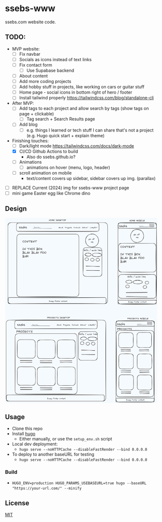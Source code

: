 # ssebs-www

ssebs.com website code. 

## TODO:
- MVP website:
  - [ ] Fix navbar
  - [ ] Socials as icons instead of text links
  - [ ] Fix contact form
    - [ ] Use Supabase backend
  - [ ] About content
  - [ ] Add more coding projects
  - [ ] Add hobby stuff in projects, like working on cars or guitar stuff
  - [ ] Home page - social icons in bottom right of hero / footer
  - [ ] Install tailwind properly https://tailwindcss.com/blog/standalone-cli
- After MVP:
  - [ ] Add tags to each project and allow search by tags (show tags on page + clickable)
    - [ ] Tag search + Search Results page
  - [ ] Add blog
    - [ ] e.g. things I learned or tech stuff I can share that's not a project (e.g. Hugo quick start + explain theme)
- Finishing touches:
  - [ ] Dark/light mode https://tailwindcss.com/docs/dark-mode
  - [x] CI/CD Github Actions to build
    - Also do ssebs.github.io?
  - [ ] Animations
    - [ ] animations on hover (menu, logo, header)
  - [ ] scroll animation on mobile
    - text/content covers up sidebar, sidebar covers up img. (parallax)
- [ ] REPLACE Current (2024) img for ssebs-www project page
- [ ] mini game Easter egg like Chrome dino

## Design
![home](.excalidraw.png)

## Usage
- Clone this repo
- Install [hugo](https://gohugo.io/)
  - Either manually, or use the `setup_env.sh` script
- Local dev deployment:
  - `hugo serve --noHTTPCache --disableFastRender --bind 0.0.0.0`
- To deploy to another baseURL for testing
  - `hugo serve --noHTTPCache --disableFastRender --bind 0.0.0.0`

### Build
- `HUGO_ENV=production HUGO_PARAMS_USEBASEURL=true hugo --baseURL "https://your-url.com/" --minify`

## License
[MIT](./LICENSE)
